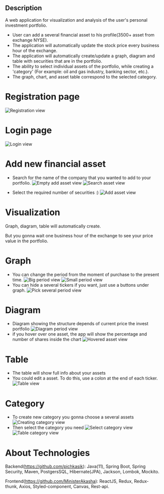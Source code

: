 ## Description

  A web application for visualization and analysis of the user's personal investment portfolio.
  * User can add a several financial asset to his profile(3500+ asset from exchange NYSE).
  * The application will automatically update the stock price every business hour of the exchange.
  * The application will automatically create/update a graph, diagram and table with securities that are in the portfolio.
  * The ability to select individual assets of the portfolio, while creating a 'category' (For example: oil and gas industry, banking sector, etc.).
  * The graph, chart, and asset table correspond to the selected category.
  

# Registration page
![Registration view](/screenshots/registration.png)

# Login page
![Login view](/screenshots/login.png)

# Add new financial asset
 * Search for the name of the company that you wanted to add to your portfolio.
 ![Empty add asset view](/screenshots/empty_add_asset.png)
 ![Search asset view](/screenshots/search_asset.png)
  
 * Select the required number of securities :)
 ![Add asset view](/screenshots/add_asset.png)


# Visualization
  Graph, diagram, table will automatically create.
  
  But you gonna wait one business hour of the exchange to see your price value in the portfolio.

# Graph
  * You can change the period from the moment of purchase to the present time.
  ![Big period view](/screenshots/big_period.png)
  ![Small period view](/screenshots/small__period.png)
  * You can hide a several tickers if you want, just use a buttons under graph. 
  ![Pick several period view](/screenshots/pick_several.png)

# Diagram
  * Diagram showing the structure depends of current price the invest portfolio
  ![Diagram period view](/screenshots/diagram.png)
  * if you hover over one asset, the app will show the percentage and number of shares inside the chart
  ![Hovered asset view](/screenshots/hovered_asset.png)

# Table
  * The table will show full info about your assets
  * You could edit a asset. To do this, use a colon at the end of each ticker.
  ![Table view](/screenshots/edit_asset.png)
  
# Category
  * To create new category you gonna choose a several assets
  ![Creating category view](/screenshots/createing_category.png)
  * Then select the category you need
  ![Select category view](/screenshots/choose_category.png)
  ![Table category view](/screenshots/table_category.png)



# About Technologies
  
  Backend(https://github.com/pichkasik): Java(11), Spring Boot, Spring Security, Maven, PostgersSQL, Hibernate(JPA), Jackson, Lombok, Mockito.
  
  Frontend(https://github.com/MinisterAkasha): ReactJS, Redux, Redux-thunk, Axios, Styled-component, Canvas, Rest-api.


